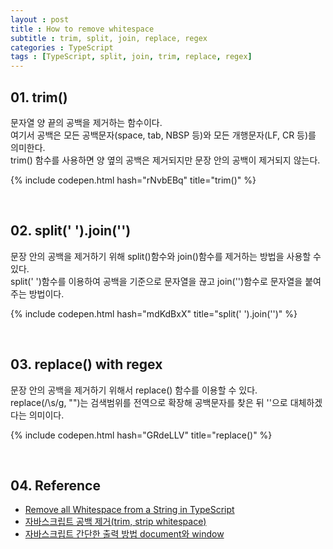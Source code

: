 ```yaml
---
layout : post
title : How to remove whitespace
subtitle : trim, split, join, replace, regex
categories : TypeScript
tags : [TypeScript, split, join, trim, replace, regex]
---
```


## 01. trim()

문자열 양 끝의 공백을 제거하는 함수이다.<br> 여기서 공백은 모든 공백문자(space, tab, NBSP 등)와 모든 개행문자(LF, CR 등)를 의미한다.<br> trim() 함수를 사용하면 양 옆의 공백은 제거되지만 문장 안의 공백이 제거되지 않는다.<br>

{% include codepen.html hash="rNvbEBq" title="trim()" %}

<br>

## 02. split(' ').join('')

문장 안의 공백을 제거하기 위해 split()함수와 join()함수를 제거하는 방법을 사용할 수 있다.<br> split(' ')함수를 이용하여 공백을 기준으로 문자열을 끊고 join('')함수로 문자열을 붙여주는 방법이다.<br>

{% include codepen.html hash="mdKdBxX" title="split(' ').join('')" %}

<br>

## 03. replace() with regex

문장 안의 공백을 제거하기 위해서 replace() 함수를 이용할 수 있다.<br> replace(/\s/g, "")는 검색범위를 전역으로 확장해 공백문자를 찾은 뒤 ''으로 대체하겠다는 의미이다.<br>

{% include codepen.html hash="GRdeLLV" title="replace()" %}

<br>

## 04. Reference
- [Remove all Whitespace from a String in TypeScript](https://bobbyhadz.com/blog/typescript-trim-whitespace-from-string)
- [자바스크립트 공백 제거(trim, strip whitespace)](https://sisiblog.tistory.com/249)
- [자바스크립트 간단한 출력 방법 document와 window](https://dasima.xyz/javascript-output/)